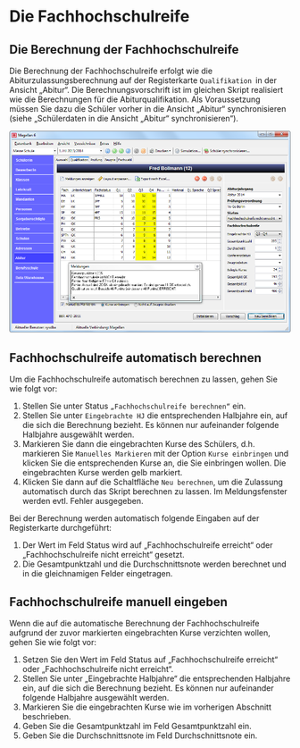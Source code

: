 #	Die Fachhochschulreife

##	Die Berechnung der Fachhochschulreife

Die Berechnung der Fachhochschulreife erfolgt wie die Abiturzulassungsberechnung auf der Registerkarte `Qualifikation `in der Ansicht „Abitur“. Die Berechnungsvorschrift ist im gleichen Skript realisiert wie die Berechnungen für die Abiturqualifikation. Als Voraussetzung müssen Sie dazu die Schüler vorher in die Ansicht „Abitur“ synchronisieren (siehe „Schülerdaten in die Ansicht „Abitur“ synchronisieren“).
 
![ Registerkarte „Qualifikation“ in der Ansicht „Abitur“ mit der Berechnung der Fachhochschulreife](../../../assets/images/berlin/fhs/fhs1.png)

##	Fachhochschulreife automatisch berechnen

Um die Fachhochschulreife automatisch berechnen zu lassen, gehen Sie wie folgt vor:

1.	Stellen Sie unter Status `„Fachhochschulreife berechnen“` ein.
2.	Stellen Sie unter `Eingebrachte HJ` die entsprechenden Halbjahre ein, auf die sich die Berechnung bezieht. Es können nur aufeinander folgende Halbjahre ausgewählt werden.
3.	Markieren Sie dann die eingebrachten Kurse des Schülers, d.h. markieren Sie `Manuelles Markieren` mit der Option `Kurse einbringen` und klicken Sie die entsprechenden Kurse an, die Sie einbringen wollen. Die eingebrachten Kurse werden gelb markiert.
4.	Klicken Sie dann auf die Schaltfläche `Neu berechnen`, um die Zulassung automatisch durch das Skript berechnen zu lassen. Im Meldungsfenster werden evtl. Fehler ausgegeben. 


Bei der Berechnung werden automatisch folgende Eingaben auf der Registerkarte durchgeführt:

1.	Der Wert im Feld Status wird auf „Fachhochschulreife erreicht“ oder „Fachhochschulreife nicht erreicht“ gesetzt.
2.	Die Gesamtpunktzahl und die Durchschnittsnote werden berechnet und in die gleichnamigen Felder eingetragen.

##	Fachhochschulreife manuell eingeben

Wenn die auf die automatische Berechnung der Fachhochschulreife aufgrund der zuvor markierten eingebrachten Kurse verzichten wollen, gehen Sie wie folgt vor:

1.	Setzen Sie den Wert im Feld Status auf „Fachhochschulreife erreicht“ oder „Fachhochschulreife nicht erreicht“.
2.	Stellen Sie unter „Eingebrachte Halbjahre“ die entsprechenden Halbjahre ein, auf die sich die Berechnung bezieht. Es können nur aufeinander folgende Halbjahre ausgewählt werden.
3.	Markieren Sie die eingebrachten Kurse wie im vorherigen Abschnitt beschrieben.
4.	Geben Sie die Gesamtpunktzahl im Feld Gesamtpunktzahl ein.
5.	Geben Sie die Durchschnittsnote im Feld Durchschnittsnote ein.

